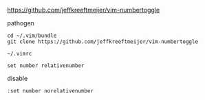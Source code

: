 https://github.com/jeffkreeftmeijer/vim-numbertoggle

pathogen
```
cd ~/.vim/bundle
git clone https://github.com/jeffkreeftmeijer/vim-numbertoggle
```


`~/.vimrc`
```vim
set number relativenumber
```


disable
```
:set number norelativenumber
```
